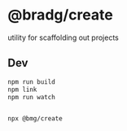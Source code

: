 # @bradg/create

utility for scaffolding out projects

## Dev

```bash
npm run build
npm link
npm run watch


npx @bmg/create
```
